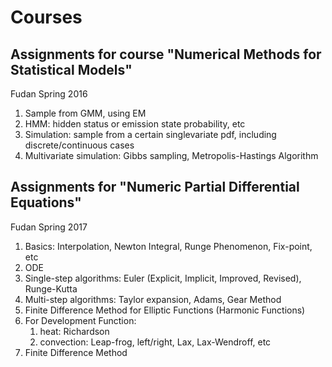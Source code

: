 # Courses

## Assignments for course "Numerical Methods for Statistical Models"

Fudan Spring 2016

1. Sample from GMM, using EM
2. HMM: hidden status or emission state probability, etc
3. Simulation: sample from a certain singlevariate pdf, including discrete/continuous cases
4. Multivariate simulation: Gibbs sampling, Metropolis-Hastings Algorithm

## Assignments for "Numeric Partial Differential Equations"
Fudan Spring 2017
1. Basics: Interpolation, Newton Integral, Runge Phenomenon, Fix-point, etc
2. ODE
  1. Single-step algorithms: Euler (Explicit, Implicit, Improved, Revised), Runge-Kutta
  2. Multi-step algorithms: Taylor expansion, Adams, Gear Method
3. Finite Difference Method for Elliptic Functions (Harmonic Functions)
4. For Development Function: 
   1. heat: Richardson
   2. convection: Leap-frog, left/right, Lax, Lax-Wendroff, etc
5. Finite Difference Method